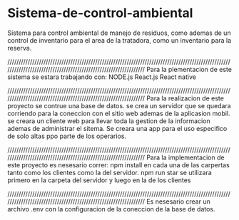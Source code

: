 # Sistema-de-control-ambiental
Sistema para control ambiental de manejo de residuos, como ademas de un control de inventario para el area de la tratadora, como un inventario para la reserva.

////////////////////////////////////////////////////////////////////////////////////////////////////////////////////////////////////////////////////////////////
Para la plementacion de este sistema se estara trabajando con:
NODE.js
React.js
React native

////////////////////////////////////////////////////////////////////////////////////////////////////////////////////////////////////////////////////////////////
Para la realizacion de este proyecto se contrue una base de datos.
se crea un servidor que se quedara corriendo para la coneccion con el sitio web ademas de la aplicasion mobil.
se creara un cliente web para llevar toda la gestion de la informacion ademas de administrar el sitema.
Se creara una app para el uso especifico de solo altas ppo parte de los operarios.

////////////////////////////////////////////////////////////////////////////////////////////////////////////////////////////////////////////////////////////////
Para la implementacion de este proyecto es nesesario correr:
npm install en cada una de las carpertas tanto como los clientes como la del servidor.
npm run star se utilizara primero en la carpeta del servidor y luego en la de los clientes

////////////////////////////////////////////////////////////////////////////////////////////////////////////////////////////////////////////////////////////////
Es nesesario crear un archivo .env con la configuracion de la coneccion de la base de datos.

